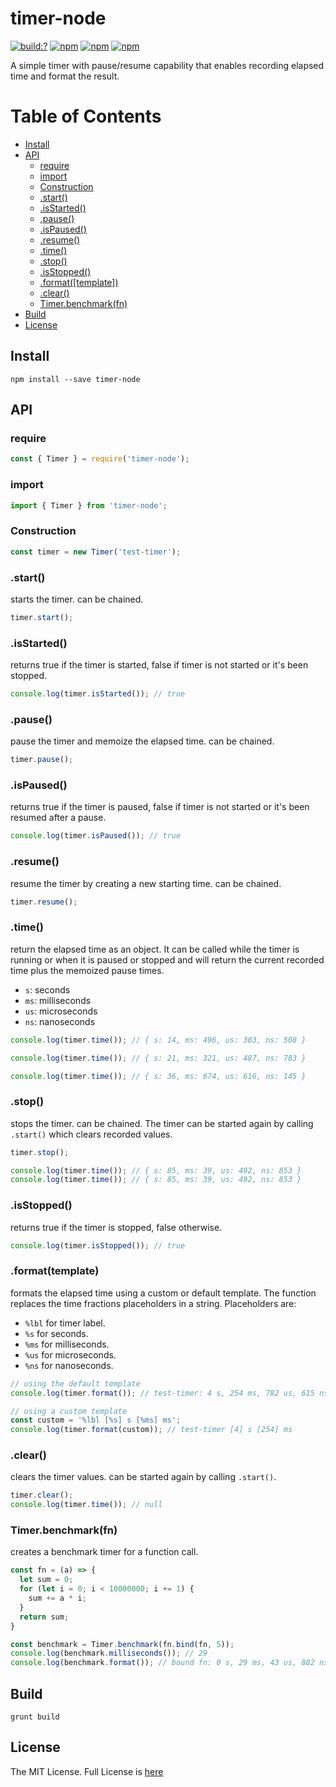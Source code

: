 # timer-node

[![build:?](https://travis-ci.org/eyas-ranjous/timer-node.svg?branch=master)](https://travis-ci.org/eyas-ranjous/timer-node) [![npm](https://img.shields.io/npm/v/timer-node.svg)](https://www.npmjs.com/package/timer-node) [![npm](https://img.shields.io/npm/dm/timer-node.svg)](https://www.npmjs.com/package/timer-node) [![npm](https://img.shields.io/badge/node-%3E=%206.0-blue.svg)](https://www.npmjs.com/package/timer-node)

A simple timer with pause/resume capability that enables recording elapsed time and format the result.

# Table of Contents
* [Install](#install)
* [API](#api)
  * [require](#require)
  * [import](#import)
  * [Construction](#construction)
  * [.start()](#start)
  * [.isStarted()](#isstarted)
  * [.pause()](#pause)
  * [.isPaused()](#pause)
  * [.resume()](#resume)
  * [.time()](#time)
  * [.stop()](#stop)
  * [.isStopped()](#stop)
  * [.format([template])](#format)
  * [.clear()](#clear)
  * [Timer.benchmark(fn)](#timerbenchmarkfn)
 * [Build](#build)
 * [License](#license)

## Install

```
npm install --save timer-node
```

## API

### require

```js
const { Timer } = require('timer-node');
```

### import

```js
import { Timer } from 'timer-node';
```

### Construction
```js
const timer = new Timer('test-timer');
```

### .start()
starts the timer. can be chained.

```js
timer.start();
```

### .isStarted()
returns true if the timer is started, false if timer is not started or it's been stopped.

```js
console.log(timer.isStarted()); // true
```

### .pause()
pause the timer and memoize the elapsed time. can be chained.

```js
timer.pause();
```

### .isPaused()
returns true if the timer is paused, false if timer is not started or it's been resumed after a pause.

```js
console.log(timer.isPaused()); // true
```

### .resume()
resume the timer by creating a new starting time. can be chained.

```js
timer.resume();
```

### .time()
return the elapsed time as an object. It can be called while the timer is running or when it is paused or stopped and will return the current recorded time plus the memoized pause times.

* `s`: seconds
* `ms`: milliseconds
* `us`: microseconds
* `ns`: nanoseconds

```js
console.log(timer.time()); // { s: 14, ms: 496, us: 303, ns: 508 }

console.log(timer.time()); // { s: 21, ms: 321, us: 487, ns: 783 }

console.log(timer.time()); // { s: 36, ms: 674, us: 616, ns: 145 }
```

### .stop()
stops the timer. can be chained. The timer can be started again by calling `.start()` which clears recorded values. 

```js
timer.stop();

console.log(timer.time()); // { s: 85, ms: 39, us: 492, ns: 853 }
console.log(timer.time()); // { s: 85, ms: 39, us: 492, ns: 853 }
```

### .isStopped()
returns true if the timer is stopped, false otherwise.

```js
console.log(timer.isStopped()); // true
```

### .format(template)
formats the elapsed time using a custom or default template. The function replaces the time fractions placeholders in a string. Placeholders are:

* `%lbl` for timer label.
* `%s` for seconds.
* `%ms` for milliseconds.
* `%us` for microseconds.
* `%ns` for nanoseconds.

```js
// using the default template
console.log(timer.format()); // test-timer: 4 s, 254 ms, 782 us, 615 ns

// using a custom template
const custom = '%lbl [%s] s [%ms] ms';
console.log(timer.format(custom)); // test-timer [4] s [254] ms
```

### .clear()
clears the timer values. can be started again by calling `.start()`.

```js
timer.clear();
console.log(timer.time()); // null
```

### Timer.benchmark(fn)
creates a benchmark timer for a function call.

```js
const fn = (a) => {
  let sum = 0;
  for (let i = 0; i < 10000000; i += 1) {
    sum += a * i;
  }
  return sum;
}

const benchmark = Timer.benchmark(fn.bind(fn, 5));
console.log(benchmark.milliseconds()); // 29
console.log(benchmark.format()); // bound fn: 0 s, 29 ms, 43 us, 882 ns
```

## Build
```
grunt build
```

## License
The MIT License. Full License is [here](https://github.com/eyas-ranjous/timer-node/blob/master/LICENSE)
